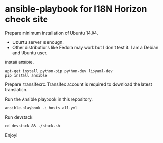 ansible-playbook for I18N Horizon check site
============================================

Prepare minimum installation of Ubuntu 14.04.

* Ubuntu server is enough.
* Other distributions like Fedora may work but I don't test it.
  I am a Debian and Ubuntu user.

Install ansible.

    apt-get install python-pip python-dev libyaml-dev
    pip install ansible

Prepare .transifexrc.
Transifex account is required to download the latest translation.

Run the Ansible playbook in this repository.

    ansible-playbook -i hosts all.yml

Run devstack

    cd devstack && ./stack.sh

Enjoy!
